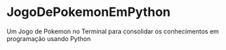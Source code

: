 # JogoDePokemonEmPython
Um Jogo de Pokemon no Terminal para consolidar os conhecimentos em programação usando Python
